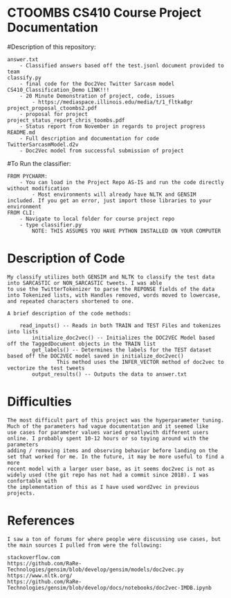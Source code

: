 # CTOOMBS CS410 Course Project Documentation

#Description of this repository:

	answer.txt
		- Classified answers based off the test.jsonl document provided to team
	classify.py
		- final code for the Doc2Vec Twitter Sarcasm model
	CS410_Classification_Demo LINK!!!
		- 20 Minute Demonstration of project, code, issues
			- https://mediaspace.illinois.edu/media/t/1_fltka8gr
	project_proposal_ctoombs2.pdf
		- proposal for project
	project_status_report_chris_toombs.pdf
		- Status report from November in regards to project progress
	README.md
		- Full description and documentation for code
	TwitterSarcasmModel.d2v
		- Doc2Vec model from successful submission of project

#To Run the classifier:

	FROM PYCHARM:
		- You can load in the Project Repo AS-IS and run the code directly without modification
			- Most environments will already have NLTK and GENSIM included. If you get an error, just import those libraries to your environment
	FROM CLI:
		- Navigate to local folder for course project repo
		- type classifier.py
			NOTE: THIS ASSUMES YOU HAVE PYTHON INSTALLED ON YOUR COMPUTER

# Description of Code

	My classify utilizes both GENSIM and NLTK to classify the test data into SARCASTIC or NON_SARCASTIC tweets. I was able
	to use the TwitterTokenizer to parse the REPONSE fields of the data into Tokenized lists, with Handles removed, words moved to lowercase,
	and repeated characters shortened to one. 

	A brief description of the code methods:

		read_inputs() -- Reads in both TRAIN and TEST Files and tokenizes into lists
    		initialize_doc2vec() -- Initializes the DOC2VEC Model based off the TaggedDocument objects in the TRAIN list
    		get_labels() -- Determines the labels for the TEST dataset based off the DOC2VEC model saved in initialize_doc2vec()
					This method uses the INFER_VECTOR method of doc2vec to vectorize the test tweets
    		output_results() -- Outputs the data to answer.txt

# Difficulties
	
	The most difficult part of this project was the hyperparameter tuning. Much of the parameters had vague documentation and it seemed like
	use cases for parameter values varied greatlywith different users online. I probably spent 10-12 hours or so toying around with the parameters
	adding / removing items and observing behavior before landing on the set that worked for me. In the future, it may be more useful to find a more
	recent model with a larger user base, as it seems doc2vec is not as widely used (the git repo has not had a commit since 2018). I was confortable with
	the implementation of this as I have used word2vec in previous projects.

# References

	I saw a ton of forums for where people were discussing use cases, but the main sources I pulled from were the following:

	stackoverflow.com
	https://github.com/RaRe-Technologies/gensim/blob/develop/gensim/models/doc2vec.py
	https://www.nltk.org/
	https://github.com/RaRe-Technologies/gensim/blob/develop/docs/notebooks/doc2vec-IMDB.ipynb
